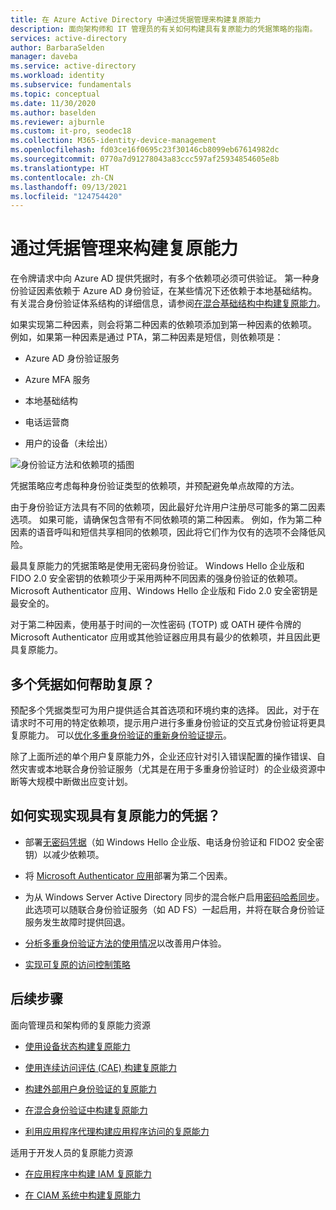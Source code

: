 ```yaml
---
title: 在 Azure Active Directory 中通过凭据管理来构建复原能力
description: 面向架构师和 IT 管理员的有关如何构建具有复原能力的凭据策略的指南。
services: active-directory
author: BarbaraSelden
manager: daveba
ms.service: active-directory
ms.workload: identity
ms.subservice: fundamentals
ms.topic: conceptual
ms.date: 11/30/2020
ms.author: baselden
ms.reviewer: ajburnle
ms.custom: it-pro, seodec18
ms.collection: M365-identity-device-management
ms.openlocfilehash: fd03ce16f0695c23f30146cb8099eb67614982dc
ms.sourcegitcommit: 0770a7d91278043a83ccc597af25934854605e8b
ms.translationtype: HT
ms.contentlocale: zh-CN
ms.lasthandoff: 09/13/2021
ms.locfileid: "124754420"
---
```

# <a name="build-resilience-with-credential-management"></a>通过凭据管理来构建复原能力

在令牌请求中向 Azure AD 提供凭据时，有多个依赖项必须可供验证。 第一种身份验证因素依赖于 Azure AD 身份验证，在某些情况下还依赖于本地基础结构。 有关混合身份验证体系结构的详细信息，请参阅[在混合基础结构中构建复原能力](resilience-in-hybrid.md)。 

如果实现第二种因素，则会将第二种因素的依赖项添加到第一种因素的依赖项。 例如，如果第一种因素是通过 PTA，第二种因素是短信，则依赖项是：

* Azure AD 身份验证服务

* Azure MFA 服务

* 本地基础结构

* 电话运营商

* 用户的设备（未绘出）

 
![身份验证方法和依赖项的插图](./media/resilience-in-credentials/admin-resilience-credentials.png)

凭据策略应考虑每种身份验证类型的依赖项，并预配避免单点故障的方法。 

由于身份验证方法具有不同的依赖项，因此最好允许用户注册尽可能多的第二因素选项。 如果可能，请确保包含带有不同依赖项的第二种因素。 例如，作为第二种因素的语音呼叫和短信共享相同的依赖项，因此将它们作为仅有的选项不会降低风险。

最具复原能力的凭据策略是使用无密码身份验证。 Windows Hello 企业版和 FIDO 2.0 安全密钥的依赖项少于采用两种不同因素的强身份验证的依赖项。 Microsoft Authenticator 应用、Windows Hello 企业版和 Fido 2.0 安全密钥是最安全的。 

对于第二种因素，使用基于时间的一次性密码 (TOTP) 或 OATH 硬件令牌的 Microsoft Authenticator 应用或其他验证器应用具有最少的依赖项，并且因此更具复原能力。

## <a name="how-do-multiple-credentials-help-resilience"></a>多个凭据如何帮助复原？

预配多个凭据类型可为用户提供适合其首选项和环境约束的选择。 因此，对于在请求时不可用的特定依赖项，提示用户进行多重身份验证的交互式身份验证将更具复原能力。 可以[优化多重身份验证的重新身份验证提示](../authentication/concepts-azure-multi-factor-authentication-prompts-session-lifetime.md)。

除了上面所述的单个用户复原能力外，企业还应针对引入错误配置的操作错误、自然灾害或本地联合身份验证服务（尤其是在用于多重身份验证时）的企业级资源中断等大规模中断做出应变计划。 

## <a name="how-do-i-implement-resilient-credentials"></a>如何实现实现具有复原能力的凭据？

* 部署[无密码凭据](../authentication/howto-authentication-passwordless-deployment.md)（如 Windows Hello 企业版、电话身份验证和 FIDO2 安全密钥）以减少依赖项。

* 将 [Microsoft Authenticator 应用](https://support.microsoft.com/account-billing/how-to-use-the-microsoft-authenticator-app-9783c865-0308-42fb-a519-8cf666fe0acc)部署为第二个因素。

* 为从 Windows Server Active Directory 同步的混合帐户启用[密码哈希同步](../hybrid/whatis-phs.md)。 此选项可以随联合身份验证服务（如 AD FS）一起启用，并将在联合身份验证服务发生故障时提供回退。

* [分析多重身份验证方法的使用情况](/samples/azure-samples/azure-mfa-authentication-method-analysis/azure-mfa-authentication-method-analysis/)以改善用户体验。

* [实现可复原的访问控制策略](../authentication/concept-resilient-controls.md)

## <a name="next-steps"></a>后续步骤
面向管理员和架构师的复原能力资源
 
* [使用设备状态构建复原能力](resilience-with-device-states.md)

* [使用连续访问评估 (CAE) 构建复原能力](resilience-with-continuous-access-evaluation.md)

* [构建外部用户身份验证的复原能力](resilience-b2b-authentication.md)

* [在混合身份验证中构建复原能力](resilience-in-hybrid.md)

* [利用应用程序代理构建应用程序访问的复原能力](resilience-on-premises-access.md)

适用于开发人员的复原能力资源

* [在应用程序中构建 IAM 复原能力](resilience-app-development-overview.md)

* [在 CIAM 系统中构建复原能力](resilience-b2c.md)